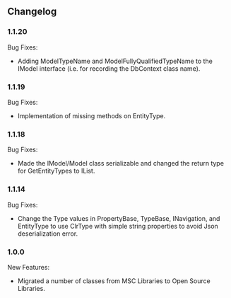﻿## Changelog

### 1.1.20
Bug Fixes:
* Adding ModelTypeName and ModelFullyQualifiedTypeName to the IModel interface (i.e. for recording the DbContext class name).

### 1.1.19
Bug Fixes:
* Implementation of missing methods on EntityType.

### 1.1.18
Bug Fixes:
* Made the IModel/Model class serializable and changed the return type for GetEntityTypes to IList.

### 1.1.14
Bug Fixes:
* Change the Type values in PropertyBase, TypeBase, INavigation, and EntityType to use ClrType with simple string properties to avoid Json deserialization error.

### 1.0.0
New Features:
* Migrated a number of classes from MSC Libraries to Open Source Libraries.
